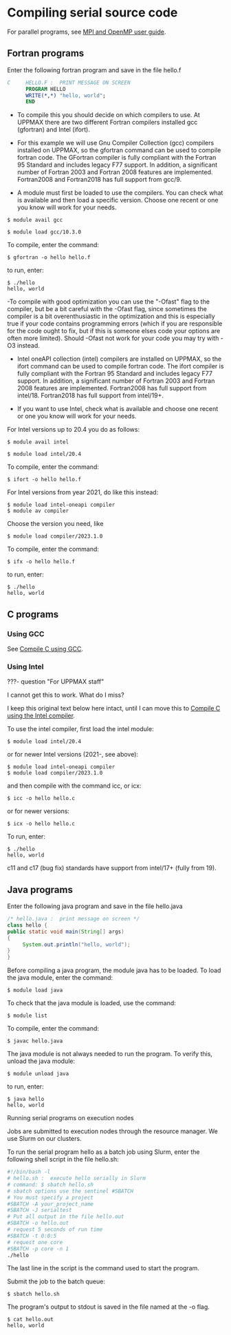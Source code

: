 # Compiling serial source code

For parallel programs, see [MPI and OpenMP user guide](compiling_parallel.md).

## Fortran programs

Enter the following fortran program and save in the file hello.f

``` fortran
C     HELLO.F :  PRINT MESSAGE ON SCREEN
      PROGRAM HELLO
      WRITE(*,*) "hello, world";
      END
```

- To compile this you should decide on which compilers to use. At UPPMAX there are two different Fortran compilers installed gcc (gfortran) and Intel (ifort).

- For this example we will use Gnu Compiler Collection (gcc) compilers installed on UPPMAX, so the gfortran command can be used to compile fortran code. The GFortran compiler is fully compliant with the Fortran 95 Standard and includes legacy F77 support. In addition, a significant number of Fortran 2003 and Fortran 2008 features are implemented. Fortran2008 and Fortran2018 has full support from gcc/9.

- A module must first be loaded to use the compilers. You can check what is available and then load a specific version. Choose one recent or one you know will work for your needs.

``` console
$ module avail gcc

$ module load gcc/10.3.0
```

To compile, enter the command:

``` console
$ gfortran -o hello hello.f
```

to run, enter:

``` console
$ ./hello
hello, world
```

-To compile with good optimization you can use the "-Ofast" flag to the compiler, but be a bit careful with the -Ofast flag, since sometimes the compiler is a bit overenthusiastic in the optimization and this is especially true if your code contains programming errors (which if you are responsible for the code ought to fix, but if this is someone elses code your options are often more limited). Should -Ofast not work for your code you may try with -O3 instead.

- Intel oneAPI collection (intel) compilers are installed on UPPMAX, so the ifort command can be used to compile fortran code. The ifort compiler is fully compliant with the Fortran 95 Standard and includes legacy F77 support. In addition, a significant number of Fortran 2003 and Fortran 2008 features are implemented. Fortran2008 has full support from intel/18. Fortran2018 has full support from intel/19+.

- If you want to use Intel, check what is available and choose one recent or one you know will work for your needs.

For Intel versions up to 20.4 you do as follows:

``` console
$ module avail intel

$ module load intel/20.4
```

To compile, enter the command:

``` console
$ ifort -o hello hello.f
```

For Intel versions from year 2021, do like this instead:

``` console
$ module load intel-oneapi compiler
$ module av compiler
```

Choose the version you need, like

``` console
$ module load compiler/2023.1.0
```

To compile, enter the command:

``` console
$ ifx -o hello hello.f
```

to run, enter:

``` console
$ ./hello
hello, world
```

## C programs

### Using GCC

See [Compile C using GCC](../software/gcc_compile_c.md).

### Using Intel

???- question "For UPPMAX staff"

   I cannot get this to work. What do I miss?

   I keep this original text below here intact, until I can move this
   to [Compile C using the Intel compiler](../software/icc_compile_c.md).

To use the intel compiler, first load the intel module:

``` console
$ module load intel/20.4
```

or for newer Intel versions (2021-, see above):

``` console
$ module load intel-oneapi compiler
$ module load compiler/2023.1.0
```

and then compile with the command icc, or icx:

``` console
$ icc -o hello hello.c
```

or for newer versions:

``` console
$ icx -o hello hello.c
```

To run, enter:

``` console
$ ./hello
hello, world
```

c11 and c17 (bug fix) standards have support from intel/17+ (fully from 19).

## Java programs

Enter the following java program and save in the file hello.java

``` java
/* hello.java :  print message on screen */
class hello {
public static void main(String[] args)
{
     System.out.println("hello, world");
}
}
```

Before compiling a java program, the module java has to be loaded.
To load the java module, enter the command:

``` console
$ module load java
```

To check that the java module is loaded, use the command:

``` console
$ module list
```

To compile, enter the command:

```console
$ javac hello.java
```

The java module is not always needed to run the program.
To verify this, unload the java module:

``` console
$ module unload java
```

to run, enter:

``` console
$ java hello
hello, world
```

Running serial programs on execution nodes

Jobs are submitted to execution nodes through the resource manager.
We use Slurm on our clusters.

To run the serial program hello as a batch job using Slurm, enter the following shell script in the file hello.sh:

```bash
#!/bin/bash -l
# hello.sh :  execute hello serially in Slurm
# command: $ sbatch hello.sh
# sbatch options use the sentinel #SBATCH
# You must specify a project
#SBATCH -A your_project_name
#SBATCH -J serialtest
# Put all output in the file hello.out
#SBATCH -o hello.out
# request 5 seconds of run time
#SBATCH -t 0:0:5
# request one core
#SBATCH -p core -n 1
./hello
```

The last line in the script is the command used to start the program.

Submit the job to the batch queue:

```console
$ sbatch hello.sh
```

The program's output to stdout is saved in the file named at the -o flag.

``` console
$ cat hello.out
hello, world
```
